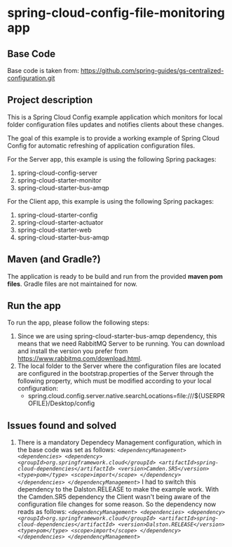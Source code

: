 # spring-cloud-config-file-monitoring app
## Base Code
Base code is taken from:  https://github.com/spring-guides/gs-centralized-configuration.git

## Project description
This is a Spring Cloud Config example application which monitors for local folder configuration files updates and notifies clients about these changes.

The goal of this example is to provide a working example of Spring Cloud Config for automatic refreshing of application configuration files.

For the Server app, this example is using the following Spring packages:
1. spring-cloud-config-server
2. spring-cloud-starter-monitor
4. spring-cloud-starter-bus-amqp

For the Client app, this example is using the following Spring packages:
1. spring-cloud-starter-config
2. spring-cloud-starter-actuator
3. spring-cloud-starter-web
4. spring-cloud-starter-bus-amqp

## Maven (and Gradle?)
The application is ready to be build and run from the provided **maven pom files**. 
Gradle files are not maintained for now.

## Run the app

To run the app, please follow the following steps:

1. Since we are using spring-cloud-starter-bus-amqp dependency, this means that we need RabbitMQ Server to be running. You can download and install the version you prefer from https://www.rabbitmq.com/download.html.
2. The local folder to the Server where the configuration files are located are configured in the  bootstrap.properties of the Server through the following property, which must be modified according to your local configuration:
   * spring.cloud.config.server.native.searchLocations=file:///${USERPROFILE}/Desktop/config
 
## Issues found and solved
1. There is a mandatory Dependecy Management configuration, which in the base code was set as follows:
  *`<dependencyManagement>
       <dependencies>
			<dependency>
				<groupId>org.springframework.cloud</groupId>
				<artifactId>spring-cloud-dependencies</artifactId>
				<version>Camden.SR5</version>
				<type>pom</type>
				<scope>import</scope>
			</dependency>
		</dependencies>
	</dependencyManagement>`*
I had to switch this dependency to the Dalston.RELEASE to make the example work. With the Camden.SR5 dependency the Client wasn't being aware of the configuration file changes for some reason. So the dependency now reads as follows:
  *`<dependencyManagement>
       <dependencies>
			<dependency>
				<groupId>org.springframework.cloud</groupId>
				<artifactId>spring-cloud-dependencies</artifactId>
				<version>Dalston.RELEASE</version>
				<type>pom</type>
				<scope>import</scope>
			</dependency>
		</dependencies>
	</dependencyManagement>`*
